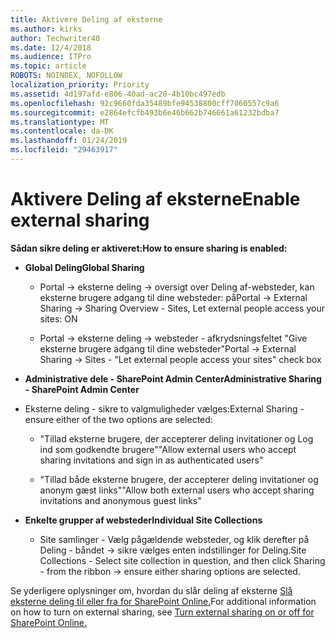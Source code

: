 ```yaml
---
title: Aktivere Deling af eksterne
ms.author: kirks
author: Techwriter40
ms.date: 12/4/2018
ms.audience: ITPro
ms.topic: article
ROBOTS: NOINDEX, NOFOLLOW
localization_priority: Priority
ms.assetid: 4d197afd-e806-40ad-ac20-4b10bc497edb
ms.openlocfilehash: 92c9660fda35489bfe94538800cff7060557c9a6
ms.sourcegitcommit: e2864efcfb493b6e46b662b746661a61232bdba7
ms.translationtype: MT
ms.contentlocale: da-DK
ms.lasthandoff: 01/24/2019
ms.locfileid: "29463917"
---
```

# <a name="enable-external-sharing"></a><span data-ttu-id="ec50f-102">Aktivere Deling af eksterne</span><span class="sxs-lookup"><span data-stu-id="ec50f-102">Enable external sharing</span></span>

 <span data-ttu-id="ec50f-103">**Sådan sikre deling er aktiveret:**</span><span class="sxs-lookup"><span data-stu-id="ec50f-103">**How to ensure sharing is enabled:**</span></span>
  
- <span data-ttu-id="ec50f-104">**Global Deling**</span><span class="sxs-lookup"><span data-stu-id="ec50f-104">**Global Sharing**</span></span>
    
  - <span data-ttu-id="ec50f-105">Portal -\> eksterne deling -\> oversigt over Deling af-websteder, kan eksterne brugere adgang til dine websteder: på</span><span class="sxs-lookup"><span data-stu-id="ec50f-105">Portal -\> External Sharing -\> Sharing Overview - Sites, Let external people access your sites: ON</span></span>
    
  - <span data-ttu-id="ec50f-106">Portal -\> eksterne deling -\> websteder - afkrydsningsfeltet "Give eksterne brugere adgang til dine websteder"</span><span class="sxs-lookup"><span data-stu-id="ec50f-106">Portal -\> External Sharing -\> Sites - "Let external people access your sites" check box</span></span>
    
- <span data-ttu-id="ec50f-107">**Administrative dele - SharePoint Admin Center**</span><span class="sxs-lookup"><span data-stu-id="ec50f-107">**Administrative Sharing - SharePoint Admin Center**</span></span>
    
- <span data-ttu-id="ec50f-108">Eksterne deling - sikre to valgmuligheder vælges:</span><span class="sxs-lookup"><span data-stu-id="ec50f-108">External Sharing - ensure either of the two options are selected:</span></span>
    
  - <span data-ttu-id="ec50f-109">"Tillad eksterne brugere, der accepterer deling invitationer og Log ind som godkendte brugere"</span><span class="sxs-lookup"><span data-stu-id="ec50f-109">"Allow external users who accept sharing invitations and sign in as authenticated users"</span></span>
    
  - <span data-ttu-id="ec50f-110">"Tillad både eksterne brugere, der accepterer deling invitationer og anonym gæst links"</span><span class="sxs-lookup"><span data-stu-id="ec50f-110">"Allow both external users who accept sharing invitations and anonymous guest links"</span></span>
    
- <span data-ttu-id="ec50f-111">**Enkelte grupper af websteder**</span><span class="sxs-lookup"><span data-stu-id="ec50f-111">**Individual Site Collections**</span></span>
    
  - <span data-ttu-id="ec50f-112">Site samlinger - Vælg pågældende websteder, og klik derefter på Deling - båndet -\> sikre vælges enten indstillinger for Deling.</span><span class="sxs-lookup"><span data-stu-id="ec50f-112">Site Collections - Select site collection in question, and then click Sharing - from the ribbon -\> ensure either sharing options are selected.</span></span>
    
<span data-ttu-id="ec50f-113">Se yderligere oplysninger om, hvordan du slår deling af eksterne [Slå eksterne deling til eller fra for SharePoint Online.](https://go.microsoft.com/fwlink/?linkid=2047681&amp;clcid=0x409)</span><span class="sxs-lookup"><span data-stu-id="ec50f-113">For additional information on how to turn on external sharing, see [Turn external sharing on or off for SharePoint Online.](https://go.microsoft.com/fwlink/?linkid=2047681&amp;clcid=0x409)</span></span>
  

